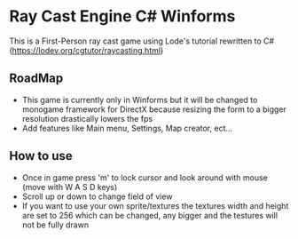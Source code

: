 # Ray Cast Engine C# Winforms

This is a First-Person ray cast game using Lode's tutorial rewritten to C# (https://lodev.org/cgtutor/raycasting.html)

## RoadMap
* This game is currently only in Winforms but it will be changed to monogame framework for DirectX
because resizing the form to a bigger resolution drastically lowers the fps
* Add features like Main menu, Settings, Map creator, ect...

## How to use
* Once in game press 'm' to lock cursor and look around with mouse (move with W A S D keys)
* Scroll up or down to change field of view
* If you want to use your own sprite/textures the textures width and height are set to 256 which can be changed, any bigger and the testures will not be fully drawn
